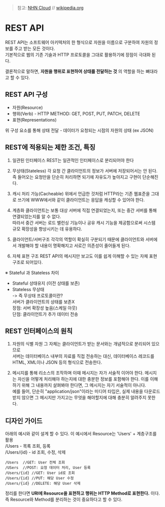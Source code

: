 >참고: [NHN Cloud](https://meetup.toast.com/posts/92) // [wikipedia.org](https://ko.wikipedia.org/wiki/REST)
# REST API

REST API는 소프트웨어 아키텍처의 한 형식으로 자원을 이름으로 구분하여 자원의 정보를 주고 받는 모든 것이다. <br>
기본적으로 웹의 기존 기술과 HTTP 프로토콜을 그대로 활용하기에 장점이 극대화 된다. <br>

결론적으로 말하면, **자원을 행위로 표현하여 상태를 전달하는 것** 의 역할을 하는 뼈대라고 할 수 있다.

## REST API 구성

+ 자원(Resource) 
+ 행위(Verb) - HTTP METHOD: GET, POST, PUT, PATCH, DELETE
+ 표현(Representations)

위 구성 요소를 통해 상태 전달 - 데이터가 요청되는 시점의 자원의 상태 (ex JSON)

## REST에 적용되는 제한 조건, 특징

1. 일관된 인터페이스
REST는 일관적인 인터페이스로 분리되어야 한다

2. 무상태(Stateless)
각 요청 간 클라이언트의 정보가 서버에 저장되어서는 안 된다. 즉 들어오는 요청만을 단순히 처리하면 되기에 자유도가 높아지고 구현이 단순해진다. <br>

3. 캐시 처리 가능(Cacheable)
위에서 언급한 것처럼 HTTP라는 기존 웹표준을 그대로 쓰기에 WWW에서와 같이 클라이언트는 응답을 캐싱할 수 있어야 한다.

4. 계층화
클라이언트는 보통 대상 서버에 직접 연결되었는지, 또는 중간 서버를 통해 연결되었는지를 알 수 없다. <br>
따라서 중간 서버는 로드 밸런싱 기능이나 공유 캐시 기능을 제공함으로써 시스템 규모 확장성을 향상시키는 데 유용하다.

5. 클라이언트/서버구조
각각의 역할이 확실히 구분되기 때문에 클라이언트와 서버에서 개발해야 할 내용이 명확해지고 서로간 의존성이 줄어들게 된다.

6. 자체 표현 구조
REST API의 메시지만 보고도 이를 쉽게 이해할 수 있는 자체 표현 구조로 되어있다.

※ Stateful 과 Stateless 차이 <br>
- Stateful 상태유지 (이전 상태를 보존) <br>
- Stateless 무상태 <br>
-> 즉 무상태 프로토콜이란? <br>
서버가 클라이언트의 상태를 보존X <br>
장점: 서버 확장성 높음(스케일 아웃) <br>
단점: 클라이언트가 추가 데이터 전송

## REST 인터페이스의 원칙 

1. 자원의 식별
자원 그 자체는 클라이언트가 받는 문서와는 개념적으로 분리되어 있으므로 <br>
서버는 데이터베이스 내부의 자료를 직접 전송하는 대신, 데이터베이스 레코드를 HTML, XML이나 JSON 등의 형식으로 전송한다.

2. 메시지를 통해 리소스의 조작하며 이때 메시지는 자가 서술적 이어야 한다.
메시지는 자신을 어떻게 처리해야 하는지에 대한 충분한 정보를 포함해야 한다. 이를 이해하기 위해 그 내용까지 살펴봐야 한다면, 그 메시지는 자기 서술적이 아니다. <br>
예를 들어, 단순히 "application/json"이라는 미디어 타입은, 실제 내용을 다운로드 받지 않으면 그 메시지만 가지고는 무엇을 해야할지에 대해 충분히 알려주지 못한다.

## 디자인 가이드

아래의 예시와 같이 설계 할 수 있다. 이 예시에서 Resource는 'Users' + 계층구조를 활용 <br>
/Users - 목록 조회, 등록 <br>
/Users/{id} - id 조회, 수정, 삭제  <br>

```
/Users  //GET: User 전체 조회
/USers  //POST: 요청 데이터 처리, User 등록
/Users/{id} //GET: User id로 조회
/Users/{id} //PUT: 해당 User 수정
/Users/{id} //DELETE: 해당 User 삭제
```

정리를 한다면 **URI에 Resource을 표현하고 행위는 HTTP Method로 표현한다.** 이다. <br>
즉 Resource와 Method를 분리하는 것이 중요하다고 할 수 있다. <br>
